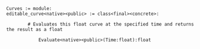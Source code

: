 
```verse
Curves := module:
editable_curve<native><public> := class<final><concrete>:

```
            # Evaluates this float curve at the specified time and returns the result as a float

```verse
            Evaluate<native><public>(Time:float):float


```
